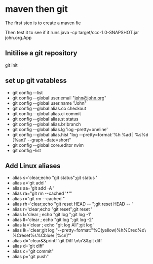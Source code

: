 # maven then git

The first steo is to create a maven fie 

Then test it to see if it runs 
java -cp target/ccc-1.0-SNAPSHOT.jar john.org.App

## Initilise a git repository
git init


## set up git vatabless
- git config --list
- git config --global user.email "john@john.org"
- git config --global user.name  "John"
- git config --global alias.co checkout
- git config --global alias.ci commit
- git config --global alias.st status
- git config --global alias.br branch
- git config --global alias.lg 'log –pretty=oneline'
- git config --global alias.hist "log --pretty=format:'%h %ad | %s%d [%an]' --graph –date=short"
- git config --global core.editor nvim
- git config –list



## Add Linux aliases 
- alias s='clear;echo "git status";git status '
- alias a='git add '
- alias aa='git   add -A '
- alias ra="git rm --cached '*'"
- alias r="git rm --cached "
- alias rh='clear;echo "git reset HEAD -- ";git reset HEAD -- '
- alias r='clear;echo "git reset";git reset '
- alias l='clear ; echo "git log ";git log -1'
- alias ll='clear ; echo "git log ";git log -2'
- alias la='clear ; echo "git log All";git log'
- alias lk='clear;git log "--pretty=format:\"%C(yellow)%h%Cred%d\\ %Creset%s%Cblue\\ [%cn]\"'
- alias d="clear&&printf 'git Diff \n\n'&&git diff
- alias d='git diff'
- alias c="git commit"
- alias p="git push"

